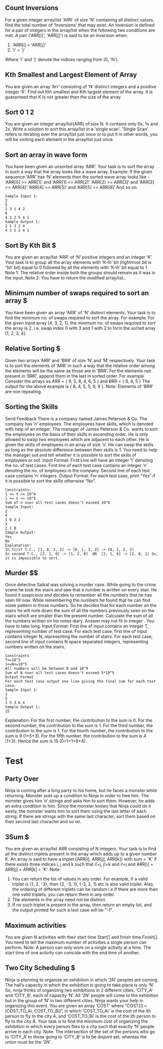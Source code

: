 ## Count Inversions
For a given integer array/list 'ARR' of size 'N' containing all distinct values, find the total number of 'Inversions' that may exist.
An inversion is defined for a pair of integers in the array/list when the following two conditions are met.
A pair ('ARR[i]', 'ARR[j]') is said to be an inversion when:

1. 'ARR[i] > 'ARR[j]' 
2. 'i' < 'j'

Where 'i' and 'j' denote the indices ranging from [0, 'N').

## Kth Smallest and Largest Element of Array
You are given an array ‘Arr’ consisting of ‘N’ distinct integers and a positive integer ‘K’. Find out Kth smallest and Kth largest element of the array. It is guaranteed that K is not greater than the size of the array.

## Sort 0 1 2
You are given an integer array/list(ARR) of size N. It contains only 0s, 1s and 2s. Write a solution to sort this array/list in a 'single scan'.
'Single Scan' refers to iterating over the array/list just once or to put it in other words, you will be visiting each element in the array/list just once.

## Sort an array in wave form
You have been given an unsorted array ‘ARR’.
Your task is to sort the array in such a way that the array looks like a wave array.
Example:
If the given sequence ‘ARR’ has ‘N’ elements then the sorted wave array looks like - 
‘ARR[0] >= ARR[1]’ and ‘ARR[1] <= ARR[2]’
‘ARR[2] >= ARR[3]’ and ‘ARR[3] <= ARR[4]’
‘ARR[4] >= ARR[5]’ and ‘ARR[5] <= ARR[6]’  And so on.
```
Sample Input 1:
2
5 
2 3 1 4 2
6
4 3 2 5 4 1
Sample Output 1:
2 1 3 2 4
4 3 5 2 4 1
```
## Sort By Kth Bit $
You are given an array/list ‘ARR’ of ‘N’ positive integers and an integer ‘K’. Your task is to group all the array elements with ‘K-th’ bit (rightmost bit is ‘1st’ bit) equal to 0 followed by all the elements with ‘K-th’ bit equal to 1.
Note 1: The relative order inside both the groups should remain as it was in the input.
Note 2: You have to return the modified array/list..

## Minimum number of swaps required to sort an array $
You have been given an array 'ARR' of 'N' distinct elements.
Your task is to find the minimum no. of swaps required to sort the array.
For example: For the given input array [4, 3, 2, 1], the minimum no. of swaps required to sort the array is 2, i.e. swap index 0 with 3 and 1 with 2 to form the sorted array [1, 2, 3, 4].

## Relative Sorting $
Given two arrays ‘ARR’ and ‘BRR’ of size ‘N’ and ‘M’ respectively. Your task is to sort the elements of ‘ARR’ in such a way that the relative order among the elements will be the same as those are in ‘BRR’. For the elements not present in ‘BRR’, append them in the last in sorted order.
For example
Consider the arrays as ARR = { 9, 5, 8, 4, 6, 5 } and BRR = { 8, 4, 5 }
The output for the above example  is { 8, 4, 5, 5, 6, 9 }.
Note:
Elements of ‘BRR’ are non repeating.

## Sorting the Skills
Send Feedback
There is a company named James Peterson & Co. The company has ‘n’ employees. The employees have skills, which is denoted with help of an integer. The manager of James Peterson & Co. wants to sort the employees on the basis of their skills in ascending order. He is only allowed to swap two employees which are adjacent to each other. He is given the skills of employees in an array of size ‘n’. He can swap the skills as long as the absolute difference between their skills is 1. You need to help the manager out and tell whether it is possible to sort the skills of employees or not.
Input Format:
First Line will have an integer ‘t’ denoting the no. of test cases.
First line of each test case contains an integer ‘n’ denoting the no. of employees in the company.
Second line of each test case contains ‘n’ integers.
Output Format:
For each test case, print “Yes” if it is possible to sort the skills otherwise “No”.
```
Constraints:
1 <= t <= 10^4
1 <= n <= 10^5
Sum of n over all test cases doesn't exceed 10^6
Sample Input:
2
4
1 0 3 2
3
2 1 0
Sample Output:
Yes
No
Explanation:
In first T.C., [1, 0, 3, 2] -> [0, 1, 3, 2] -> [0, 1, 2, 3]
In second T.C., [2, 1, 0] -> [1, 2, 0]  OR  [2, 1, 0] -> [2, 0, 1] So, it is impossible to sort.
```
## Murder $$
Once detective Saikat was solving a murder case. While going to the crime scene he took the stairs and saw that a number is written on every stair. He found it suspicious and decides to remember all the numbers that he has seen till now. While remembering the numbers he found that he can find some pattern in those numbers. So he decides that for each number on the stairs he will note down the sum of all the numbers previously seen on the stairs which are smaller than the present number. Calculate the sum of all the numbers written on his notes diary.
Answer may not fit in integer . You have to take long.
Input Format:
First line of input contains an integer T, representing number of test case.
For each test case, first line of input contains integer N, representing the number of stairs.
For each test case, second line of input contains N space separated integers, representing numbers written on the stairs.
```
Constraints
T<=10^5
1<=N<=10^5
All numbers will be between 0 and 10^9
Sum of N over all test cases doesn't exceed 5*10^5
Output Format
For each test case output one line giving the final sum for each test case.
Sample Input 1:
1
5
1 5 3 6 4
Sample Output 1:
15
```
Explanation:
For the first number, the contribution to the sum is 0.
For the second number, the contribution to the sum is 1.
For the third number, the contribution to the sum is 1.
For the fourth number, the contribution to the sum is 9 (1+5+3).
For the fifth number, the contribution to the sum is 4 (1+3).
Hence the sum is 15 (0+1+1+9+4).

# Test

## Party Over
Ninja is coming after a long party to his home, but he faces a monster while returning. Monster puts up a condition to Ninja in order to free him. The monster gives him ‘n’ strings and asks him to sort them. However, he adds an extra condition to him.
Since the monster knows that Ninja could do it easily, the monster wants him to sort them using the last letter of each string. If there are strings with the same last character, sort them based on their second last character and so on.

## 3Sum $
You are given an array/list ARR consisting of N integers. Your task is to find all the distinct triplets present in the array which adds up to a given number K.
An array is said to have a triplet {ARR[i], ARR[j], ARR[k]} with sum = 'K' if there exists three indices i, j and k such that i!=j, j!=k and i!=j and ARR[i] + ARR[j] + ARR[k] = 'K'.
Note:
1. You can return the list of values in any order. For example, if a valid triplet is {1, 2, -3}, then {2, -3, 1}, {-3, 2, 1} etc is also valid triplet. Also, the ordering of different triplets can be random i.e if there are more than one valid triplets, you can return them in any order.
2. The elements in the array need not be distinct.
3. If no such triplet is present in the array, then return an empty list, and the output printed for such a test case will be "-1".

## Maximum activities
You are given N activities with their start time Start[] and finish time Finish[]. You need to tell the maximum number of activities a single person can perform.
Note:
A person can only work on a single activity at a time. The start time of one activity can coincide with the end time of another.

## Two City Scheduling $
Ninja is planning to organize an exhibition in which ‘2N’ peoples are coming. The hall’s capacity in which the exhibition is going to take place is only ‘N’. So, ninja thinks of organizing two exhibitions in 2 different cities, ‘CITY_A’ and ‘CITY_B’, each of capacity ‘N’. All ‘2N’ people will come to the exhibition but in the group of ‘N’ in two different cities. Ninja wants your help in organizing this event.
You are given an array ‘COST’ where “COST[i] = [COST_TO_Ai, COST_TO_Bi]”, in which ‘COST_TO_Ai’ is the cost of the ith person to fly to the city A, and ‘COST_TO_Bi’ is the cost of the ith person to fly to the city B. Your task is to find the minimum cost of organizing the exhibition in which every person flies to a city such that exactly ‘N’ people arrive in each city.
Note:
The intersection of the set of the persons who go to ‘CITY_A’ to those going to ‘CITY_B’ is to be disjoint set, whereas the union must be the ‘2N’.
